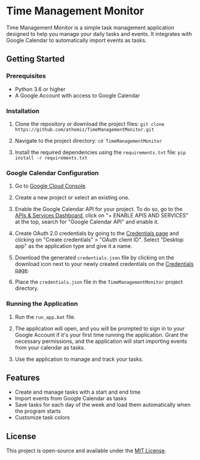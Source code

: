 
# Time Management Monitor

Time Management Monitor is a simple task management application designed to help you manage your daily tasks and events. It integrates with Google Calendar to automatically import events as tasks.

## Getting Started

### Prerequisites

-   Python 3.6 or higher
-   A Google Account with access to Google Calendar

### Installation

1.  Clone the repository or download the project files: `git clone https://github.com/athemiz/TimeManagementMonitor.git`
    
2.  Navigate to the project directory: `cd TimeManagementMonitor`
    
3.  Install the required dependencies using the `requirements.txt` file: `pip install -r requirements.txt`
    

### Google Calendar Configuration

1.  Go to [Google Cloud Console](https://console.cloud.google.com/).
    
2.  Create a new project or select an existing one.
    
3.  Enable the Google Calendar API for your project. To do so, go to the [APIs & Services Dashboard](https://console.cloud.google.com/apis/dashboard), click on "+ ENABLE APIS AND SERVICES" at the top, search for "Google Calendar API" and enable it.
    
4.  Create OAuth 2.0 credentials by going to the [Credentials page](https://console.cloud.google.com/apis/credentials) and clicking on "Create credentials" > "OAuth client ID". Select "Desktop app" as the application type and give it a name.
    
5.  Download the generated `credentials.json` file by clicking on the download icon next to your newly created credentials on the [Credentials page](https://console.cloud.google.com/apis/credentials).
    
6.  Place the `credentials.json` file in the `TimeManagementMonitor` project directory.
    

### Running the Application

1.  Run the `run_app.bat` file.
    
2.  The application will open, and you will be prompted to sign in to your Google Account if it's your first time running the application. Grant the necessary permissions, and the application will start importing events from your calendar as tasks.
    
3.  Use the application to manage and track your tasks.
    

## Features

-   Create and manage tasks with a start and end time
-   Import events from Google Calendar as tasks
-   Save tasks for each day of the week and load them automatically when the program starts
-   Customize task colors

## License

This project is open-source and available under the [MIT License](https://opensource.org/licenses/MIT).